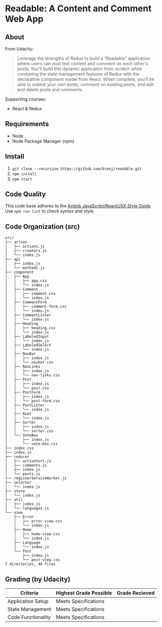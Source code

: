 Readable: A Content and Comment Web App
=======================================

About
-----
From Udacity:
> Leverage the strengths of Redux to build a “Readable” application where
users can post text content and comment on each other's posts. You’ll build
this dynamic application from scratch while combining the state management
features of Redux with the declarative component model from React. When
complete, you’ll be able to submit your own posts, comment on existing posts,
and edit and delete posts and comments.

Supporting courses:
  * React & Redux

Requirements
------------
* Node
* Node Package Manager (npm)

Install
-------
1. `git clone --recursive https://github.com/brenj/readable.git`
2. `npm install`
3. `npm start`

Code Quality
------------
This code base adheres to the [Airbnb JavaScript/React/JSX Style Guide](https://github.com/airbnb/javascript)  
Use `npm run lint` to check syntax and style.

Code Organization (src)
-----------------------

```console
src/
├── action
│   ├── actions.js
│   ├── creators.js
│   └── index.js
├── api
│   ├── index.js
│   └── methods.js
├── component
│   ├── App
│   │   ├── app.css
│   │   └── index.js
│   ├── Comment
│   │   ├── comment.css
│   │   └── index.js
│   ├── CommentForm
│   │   ├── comment-form.css
│   │   └── index.js
│   ├── CommentLister
│   │   └── index.js
│   ├── Heading
│   │   ├── heading.css
│   │   └── index.js
│   ├── LabeledInput
│   │   └── index.js
│   ├── LabeledSelect
│   │   └── index.js
│   ├── NavBar
│   │   ├── index.js
│   │   └── navbar.css
│   ├── NavLinks
│   │   ├── index.js
│   │   └── nav-links.css
│   ├── Post
│   │   ├── index.js
│   │   └── post.css
│   ├── PostForm
│   │   ├── index.js
│   │   └── post-form.css
│   ├── PostLister
│   │   └── index.js
│   ├── Root
│   │   └── index.js
│   ├── Sorter
│   │   ├── index.js
│   │   └── sorter.css
│   └── VoteBox
│       ├── index.js
│       └── vote-box.css
├── index.css
├── index.js
├── reducer
│   ├── activeSort.js
│   ├── comments.js
│   ├── index.js
│   └── posts.js
├── registerServiceWorker.js
├── selector
│   └── index.js
├── store
│   └── index.js
├── util
│   ├── index.js
│   └── languages.js
└── view
    ├── Error
    │   ├── error-view.css
    │   └── index.js
    ├── Home
    │   ├── home-view.css
    │   └── index.js
    ├── Language
    │   └── index.js
    └── Post
        ├── index.js
        └── post-view.css
7 directories, 48 files
```

Grading (by Udacity)
--------------------

Criteria           |Highest Grade Possible  |Grade Recieved
-------------------|------------------------|--------------
Application Setup  |Meets Specifications    |
State Management   |Meets Specifications    |
Code Functionality |Meets Specifications    |
